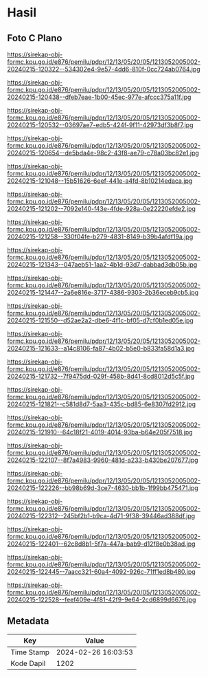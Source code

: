 # Hasil

## Foto C Plano

https://sirekap-obj-formc.kpu.go.id/e876/pemilu/pdpr/12/13/05/20/05/1213052005002-20240215-120322--534302e4-9e57-4dd6-810f-0cc724ab0764.jpg

https://sirekap-obj-formc.kpu.go.id/e876/pemilu/pdpr/12/13/05/20/05/1213052005002-20240215-120438--dfeb7eae-1b00-45ec-977e-afccc375a11f.jpg

https://sirekap-obj-formc.kpu.go.id/e876/pemilu/pdpr/12/13/05/20/05/1213052005002-20240215-120532--03697ae7-edb5-424f-9f11-42973df3b8f7.jpg

https://sirekap-obj-formc.kpu.go.id/e876/pemilu/pdpr/12/13/05/20/05/1213052005002-20240215-120654--de5bda4e-98c2-43f8-ae79-c78a03bc82e1.jpg

https://sirekap-obj-formc.kpu.go.id/e876/pemilu/pdpr/12/13/05/20/05/1213052005002-20240215-121048--15b51626-6eef-441e-a4fd-8b10214edaca.jpg

https://sirekap-obj-formc.kpu.go.id/e876/pemilu/pdpr/12/13/05/20/05/1213052005002-20240215-121202--7092e140-f43e-4fde-928a-0e22220efde2.jpg

https://sirekap-obj-formc.kpu.go.id/e876/pemilu/pdpr/12/13/05/20/05/1213052005002-20240215-121258--330f04fe-b279-4831-8149-b39b4afdf19a.jpg

https://sirekap-obj-formc.kpu.go.id/e876/pemilu/pdpr/12/13/05/20/05/1213052005002-20240215-121343--047aeb51-1aa2-4b1d-93d7-dabbad3db05b.jpg

https://sirekap-obj-formc.kpu.go.id/e876/pemilu/pdpr/12/13/05/20/05/1213052005002-20240215-121447--2a6e816e-3717-4386-9303-2b36eceb9cb5.jpg

https://sirekap-obj-formc.kpu.go.id/e876/pemilu/pdpr/12/13/05/20/05/1213052005002-20240215-121550--d52ae2a2-dbe6-4f1c-bf05-d7cf0b1ed05e.jpg

https://sirekap-obj-formc.kpu.go.id/e876/pemilu/pdpr/12/13/05/20/05/1213052005002-20240215-121633--a14c8106-fa87-4b02-b5e0-b833fa58d1a3.jpg

https://sirekap-obj-formc.kpu.go.id/e876/pemilu/pdpr/12/13/05/20/05/1213052005002-20240215-121732--7f9475dd-029f-458b-8d41-8cd8012d5c5f.jpg

https://sirekap-obj-formc.kpu.go.id/e876/pemilu/pdpr/12/13/05/20/05/1213052005002-20240215-121821--c581d8d7-5aa3-435c-bd85-6e8307fd2912.jpg

https://sirekap-obj-formc.kpu.go.id/e876/pemilu/pdpr/12/13/05/20/05/1213052005002-20240215-121910--64c18f21-4019-4014-93ba-b64e205f7518.jpg

https://sirekap-obj-formc.kpu.go.id/e876/pemilu/pdpr/12/13/05/20/05/1213052005002-20240215-122107--8f7a4983-9960-481d-a233-b430be207677.jpg

https://sirekap-obj-formc.kpu.go.id/e876/pemilu/pdpr/12/13/05/20/05/1213052005002-20240215-122226--bb98b69d-3ce7-4630-bb1b-1f99bb475471.jpg

https://sirekap-obj-formc.kpu.go.id/e876/pemilu/pdpr/12/13/05/20/05/1213052005002-20240215-122312--245bf2b1-b9ca-4d71-9f38-39446ad388df.jpg

https://sirekap-obj-formc.kpu.go.id/e876/pemilu/pdpr/12/13/05/20/05/1213052005002-20240215-122401--62c8d8b1-5f7a-447a-bab9-d12f8e0b38ad.jpg

https://sirekap-obj-formc.kpu.go.id/e876/pemilu/pdpr/12/13/05/20/05/1213052005002-20240215-122445--7aacc321-60a4-4092-926c-71ff1ed8b480.jpg

https://sirekap-obj-formc.kpu.go.id/e876/pemilu/pdpr/12/13/05/20/05/1213052005002-20240215-122528--feef409e-4f81-42f9-9e64-2cd6899d6676.jpg


## Metadata

| Key        | Value               |
| ---------- | ------------------- |
| Time Stamp | 2024-02-26 16:03:53 |
| Kode Dapil | 1202                |



